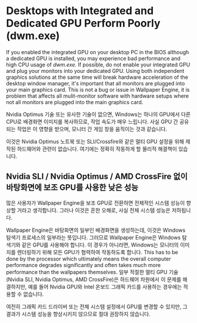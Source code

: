 # Desktops with Integrated and Dedicated GPU Perform Poorly (dwm.exe)

If you enabled the integrated GPU on your desktop PC in the BIOS although a dedicated GPU is installed, you may experience bad performance and high CPU usage of *dwm.exe*. If possible, do not enable your integrated GPU and plug your monitors into your dedicated GPU. Using both independent graphics solutions at the same time will break hardware acceleration of the desktop window manager, it's important that all monitors are plugged into your main graphics card. This is not a bug or issue in Wallpaper Engine, it is problem that affects all mulit-monitor software with hardware setups where not all monitors are plugged into the main graphics card.

Nvidia Optimus 기술 또는 유사한 기술이 없으면, Windows는 하나의 GPU에서 다른 CPU로 배경화면 이미지를 복사하므로, 작업 속도가 매우 느립니다. 사실 GPU 간 공유되는 작업은 이 영향을 받으며, 모니터 간 게임 창을 움직이는 것과 같습니다.

이것은 Nvidia Optimus 노트북 또는 SLI/Crossfire와 같은 멀티 GPU 설정을 위해 제작된 하드웨어와 관련이 없습니다. 여기에는 정확히 작동하게 할 물리적 해결책이 있습니다.

## Nvidia SLI / Nvidia Optimus / AMD CrossFire 없이 바탕화면에 보조 GPU를 사용한 낮은 성능

많은 사용자가 Wallpaper Engine을 보조 GPU로 전환하면 전체적인 시스템 성능이 향상할 거라고 생각합니다. 그러나 이것은 흔한 오해로, 사실 전체 시스템 성능은 저하됩니다.

Wallpaper Engine은 바탕화면의 일부인 배경화면을 생성하는데, 이것은 Windows 탐색기 프로세스의 일부라는 뜻입니다. 그러므로 Wallpaper Engine은 Windows 탐색기와 같은 GPU를 사용해야 합니다. 이 경우가 아니라면, Windows는 모니터의 이미지를 렌더링하기 위해 모든 GPU가 협력하여 작동하도록 합니다. This has to be done by the processor which ultimately means the overall computer performance degrades significantly and often takes much more performance than the wallpapers themselves. 일부 적절한 멀티 GPU 기술(Nvidia SLI, Nvidia Optimus, AMD CrossFire)은 하드웨어 차원에서 이 문제를 해결하지만, 예를 들어 Nvidia GPU와 Intel 온보드 그래픽 카드를 사용하는 경우에는 적용할 수 없습니다.

여전히 그래픽 카드 드라이버 또는 전체 시스템 설정에서 GPU를 변경할 수 있지만, 그 결과가 시스템 성능을 향상시키지 않으므로 절대 권장하지 않습니다.